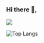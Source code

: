 ### Hi there 👋, 



![](https://github-readme-stats.vercel.app/api?username=summ2020&show_icons=true&theme=transparent)


![Top Langs](https://github-readme-stats.vercel.app/api/top-langs/?username=summ2020&layout=compact&theme=tokyonight)
